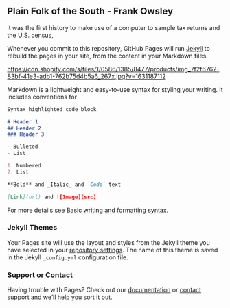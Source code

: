## Plain Folk of the South - Frank Owsley

it was the first history to make use of a computer to sample tax returns and the U.S. census,

Whenever you commit to this repository, GitHub Pages will run [Jekyll](https://jekyllrb.com/) to rebuild the pages in your site, from the content in your Markdown files.

https://cdn.shopify.com/s/files/1/0586/1385/8477/products/img_7f2f6762-83bf-41e3-adb1-762b75d4b5a6_267x.jpg?v=1631187112


Markdown is a lightweight and easy-to-use syntax for styling your writing. It includes conventions for

```markdown
Syntax highlighted code block

# Header 1
## Header 2
### Header 3

- Bulleted
- List

1. Numbered
2. List

**Bold** and _Italic_ and `Code` text

[Link](url) and ![Image](src)
```

For more details see [Basic writing and formatting syntax](https://docs.github.com/en/github/writing-on-github/getting-started-with-writing-and-formatting-on-github/basic-writing-and-formatting-syntax).

### Jekyll Themes

Your Pages site will use the layout and styles from the Jekyll theme you have selected in your [repository settings](https://github.com/kalanicraig/H301Spr2022IUB.github.io/settings/pages). The name of this theme is saved in the Jekyll `_config.yml` configuration file.

### Support or Contact

Having trouble with Pages? Check out our [documentation](https://docs.github.com/categories/github-pages-basics/) or [contact support](https://support.github.com/contact) and we’ll help you sort it out.
